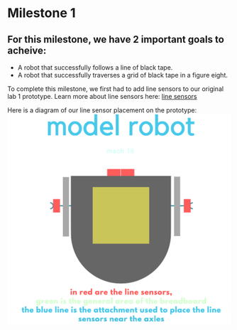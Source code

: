 # Milestone 1

## For this milestone, we have 2 important goals to acheive:
  * A robot that successfully follows a line of black tape.
  * A robot that successfully traverses a grid of black tape in a figure eight.
  

To complete this milestone, we first had to add line sensors to our original lab 1 prototype. Learn more about line sensors here: [line sensors](https://www.sparkfun.com/products/9453)


Here is a diagram of our line sensor placement on the prototype:
![model](./docs/milestones/model.png)

